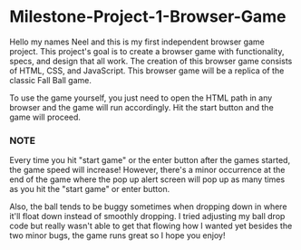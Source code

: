 # Milestone-Project-1-Browser-Game

Hello my names Neel and this is my first independent browser game project. This project's goal is to create a browser game with functionality, specs, and design that all work. The creation of this browser game consists of HTML, CSS, and JavaScript. This browser game will be a replica of the classic Fall Ball game.

To use the game yourself, you just need to open the HTML path in any browser and the game will run accordingly. Hit the start button and the game will proceed.

### NOTE

Every time you hit "start game" or the enter button after the games started, the game speed will increase! However, there's a minor occurrence at the end of the game where the pop up alert screen will pop up as many times as you hit the "start game" or enter button.

Also, the ball tends to be buggy sometimes when dropping down in where it'll float down instead of smoothly dropping. I tried adjusting my ball drop code but really wasn't able to get that flowing how I wanted yet besides the two minor bugs, the game runs great so I hope you enjoy!
